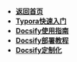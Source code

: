 

* **[返回首页](/README.md)**
* **[Typora快速入门](/ProjectDocs/Typora快速入门.md)**
* **[Docsify使用指南](/ProjectDocs/Docsify使用指南.md)**
* **[Docsify部署教程](/ProjectDocs/Docsify部署教程.md)**
* **[Docsify定制化](/ProjectDocs/Docsify定制化.md)**

